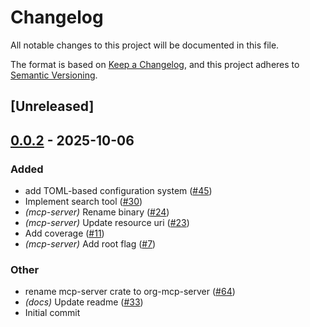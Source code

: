 # Changelog

All notable changes to this project will be documented in this file.

The format is based on [Keep a Changelog](https://keepachangelog.com/en/1.0.0/),
and this project adheres to [Semantic Versioning](https://semver.org/spec/v2.0.0.html).

## [Unreleased]

## [0.0.2](https://github.com/szaffarano/org-mcp-server/compare/org-mcp-server-v0.0.1...org-mcp-server-v0.0.2) - 2025-10-06

### Added

- add TOML-based configuration system ([#45](https://github.com/szaffarano/org-mcp-server/pull/45))
- Implement search tool ([#30](https://github.com/szaffarano/org-mcp-server/pull/30))
- *(mcp-server)* Rename binary ([#24](https://github.com/szaffarano/org-mcp-server/pull/24))
- *(mcp-server)* Update resource uri ([#23](https://github.com/szaffarano/org-mcp-server/pull/23))
- Add coverage ([#11](https://github.com/szaffarano/org-mcp-server/pull/11))
- *(mcp-server)* Add root flag ([#7](https://github.com/szaffarano/org-mcp-server/pull/7))

### Other

- rename mcp-server crate to org-mcp-server ([#64](https://github.com/szaffarano/org-mcp-server/pull/64))
- *(docs)* Update readme ([#33](https://github.com/szaffarano/org-mcp-server/pull/33))
- Initial commit
